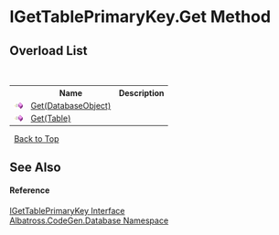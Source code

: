 # IGetTablePrimaryKey.Get Method 
 


## Overload List
&nbsp;<table><tr><th></th><th>Name</th><th>Description</th></tr><tr><td>![Public method](media/pubmethod.gif "Public method")</td><td><a href="D4B4A7F2">Get(DatabaseObject)</a></td><td /></tr><tr><td>![Public method](media/pubmethod.gif "Public method")</td><td><a href="7D3EB1A8">Get(Table)</a></td><td /></tr></table>&nbsp;
<a href="#igettableprimarykey.get-method">Back to Top</a>

## See Also


#### Reference
<a href="E6BEDFFE">IGetTablePrimaryKey Interface</a><br /><a href="E11F5D98">Albatross.CodeGen.Database Namespace</a><br />